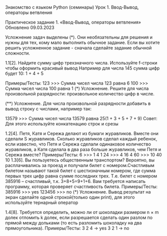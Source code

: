 Знакомство с языком Python (семинары)
Урок 1. Ввод-Вывод, операторы ветвления


Практическое задание 1. «Ввод-Вывод, операторы ветвления»
Обновлено 09.03.2023

Усложнение задач выделены (*). Они необязательны для решения и нужны для тех, кому мало выполнить обычное задание.
Если вы хотите решить усложненное задание - сначала сделайте задание обычной сложности.

1.1[2]. Найдите сумму цифр трехзначного числа. Используйте f-строки чтобы оформить красивый вывод
Например для числа 145 сумма цифр будет 10: 1 + 4 + 5

Примеры/Тесты:
123 >>> Сумма чисел числа 123 равна 6
100 >>> Сумма чисел числа 100 равна 1
(*) Усложнение. Решите для числа произвольной разрядности: произвольное количество цифр в числе.

(**) Усложнение. Для числа произвольной разрядности добавить в вывод строку с числами, например так:

13579 >>> Сумма чисел числа 13579 равна 25(1 + 3 + 5 + 7 + 9)
Совет: Для этого используйте конкатенацию строк и срезы

1.2[4]. Петя, Катя и Сережа делают из бумаги журавликов. Вместе они сделали S журавликов. Сколько журавликов сделал каждый ребенок, если известно, что Петя и Сережа сделали одинаковое количество журавликов, а Катя сделала в два раза больше журавликов, чем Петя и Сережа вместе?
Примеры/Тесты:
6 >>>  1  4  1
24 >>> 4  16  4
60 >>> 10  40  10
1.3[6]. Вы пользуетесь общественным транспортом? Вероятно, вы расплачивались за проезд и получали билет с номером.Счастливым билетом называют такой билет с шестизначным номером, где сумма первых трех цифр равна сумме последних трех. Т.е. билет с номером 385916 – счастливый, т.к. 3+8+5=9+1+6. Вам требуется написать программу, которая проверяет счастливость билета.
Примеры/Тесты:
385916 >>> yes
123456 >>> no
(*) Усложнение. Вывод результат на экран сделайте одной строкой(только один print), для этого используйте тернарный оператор

1.4[8]. Требуется определить, можно ли от шоколадки размером n × m долек отломить k долек, если разрешается сделать один разлом по прямой между дольками (то есть разломить шоколадку на два прямоугольника).
Примеры/Тесты:
3 2 4 -> yes
3 2 1 -> no